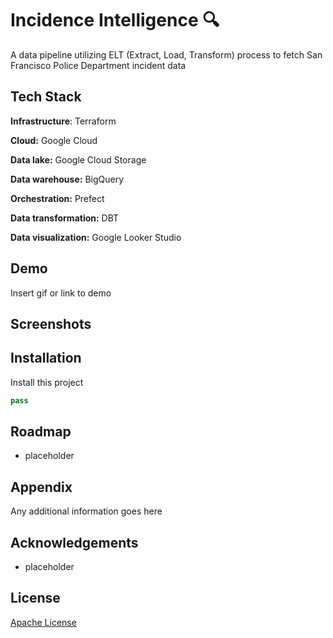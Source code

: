 # Incidence Intelligence 🔍

A data pipeline utilizing ELT (Extract, Load, Transform) process to fetch San Francisco Police Department incident data

## Tech Stack

**Infrastructure**: Terraform

**Cloud:** Google Cloud

**Data lake:** Google Cloud Storage

**Data warehouse:** BigQuery

**Orchestration:** Prefect

**Data transformation:** DBT

**Data visualization:** Google Looker Studio




## Demo

Insert gif or link to demo


## Screenshots

<!-- ![App Screenshot](https://via.placeholder.com/468x300?text=App+Screenshot+Here) -->


## Installation

Install this project 

```python
pass
```
    
## Roadmap

- placeholder


## Appendix

Any additional information goes here


## Acknowledgements

 - placeholder


## License

[Apache License](LICENSE)

